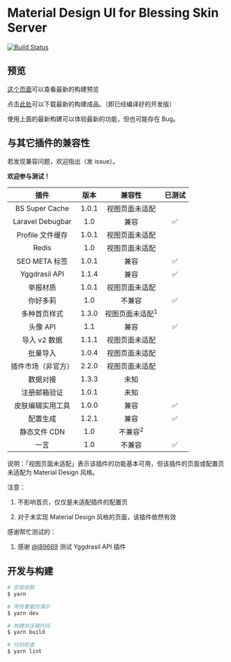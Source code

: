 # Material Design UI for Blessing Skin Server
[![Build Status](https://circleci.com/gh/g-plane/md-ui-for-bs/tree/master.svg?style=shield)](https://circleci.com/gh/g-plane/md-ui-for-bs)

## 预览
[这个页面](https://g-plane.github.io/md-ui-for-bs/)可以查看最新的构建预览

点击[此处](https://circleci.com/api/v1.1/project/github/g-plane/md-ui-for-bs/latest/artifacts/0/$CIRCLE_ARTIFACTS/md_ui.zip)可以下载最新的构建成品。（即已经编译好的开发版）

使用上面的最新构建可以体验最新的功能，但也可能存在 Bug。

## 与其它插件的兼容性

若发现兼容问题，欢迎指出（发 issue）。

**欢迎参与测试！**

|插件|版本|兼容性|已测试|
|:-----:|:----:|:------:|:------:|
|BS Super Cache|1.0.1|视图页面未适配||
|Laravel Debugbar|1.0|兼容|✅|
|Profile 文件缓存|1.0.1|视图页面未适配||
|Redis|1.0|视图页面未适配||
|SEO META 标签|1.0.1|兼容|✅|
|Yggdrasil API|1.1.4|兼容|✅|
|举报材质|1.0.1|视图页面未适配||
|你好多莉|1.0|不兼容|✅|
|多种首页样式|1.3.0|视图页面未适配<sup>1</sup>||
|头像 API|1.1|兼容|✅|
|导入 v2 数据|1.1.1|视图页面未适配||
|批量导入|1.0.4|视图页面未适配||
|插件市场（非官方）|2.2.0|视图页面未适配||
|数据对接|1.3.3|未知||
|注册邮箱验证|1.0.1|未知||
|皮肤编辑实用工具|1.0.0|兼容|✅|
|配置生成|1.2.1|兼容|✅|
|静态文件 CDN|1.0|不兼容<sup>2</sup>||
|一言|1.0|不兼容|✅|

说明：「视图页面未适配」表示该插件的功能基本可用，但该插件的页面或配置页未适配为 Material Design 风格。

注意：

1. 不影响首页，仅仅是未适配插件的配置页

2. 对于未实现 Material Design 风格的页面，该插件依然有效

感谢帮忙测试的：

1. 感谢 [@l89669](https://github.com/l89669) 测试 Yggdrasil API 插件

## 开发与构建

``` bash
# 安装依赖
$ yarn

# 带热重载的演示
$ yarn dev

# 构建并压缩代码
$ yarn build

# 代码检查
$ yarn lint
```
